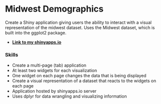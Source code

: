 # Midwest Demographics
Create a Shiny application giving users the ability to interact with a visual representation of the midwest dataset. Uses the Midwest dataset, which is built into the ggplot2 package. 

- **[Link to my shinyapps.io](https://phung-phu.shinyapps.io/a8-midwest/)**

### Skills
- Create a multi-page (tab) application
- At least two widgets for each visualization
- One widget on each page changes the data that is being displayed
- Create a visual representation of a dataset that reacts to the widgets on each page
- Application hosted by shinyapps.io server
- Uses dplyr for data wrangling and visualizing information

